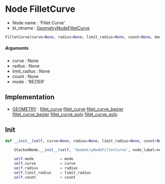 # Node FilletCurve

- Node name : 'Fillet Curve'
- bl_idname : [GeometryNodeFilletCurve](https://docs.blender.org/api/current/bpy.types.GeometryNodeFilletCurve.html)


``` python
FilletCurve(curve=None, radius=None, limit_radius=None, count=None, mode='BEZIER', node_label=None, node_color=None)
```
##### Arguments

- curve : None
- radius : None
- limit_radius : None
- count : None
- mode : 'BEZIER'

## Implementation

- [GEOMETRY](/docs/GeoNodes/GEOMETRY.md) : [fillet_curve](/docs/GeoNodes/socket_GEOMETRY.md#fillet_curve) [fillet_curve](/docs/GeoNodes/socket_GEOMETRY.md#fillet_curve) [fillet_curve_bezier](/docs/GeoNodes/socket_GEOMETRY.md#fillet_curve_bezier) [fillet_curve_bezier](/docs/GeoNodes/socket_GEOMETRY.md#fillet_curve_bezier) [fillet_curve_poly](/docs/GeoNodes/socket_GEOMETRY.md#fillet_curve_poly) [fillet_curve_poly](/docs/GeoNodes/socket_GEOMETRY.md#fillet_curve_poly)

## Init

``` python
def __init__(self, curve=None, radius=None, limit_radius=None, count=None, mode='BEZIER', node_label=None, node_color=None):

    StackedNode.__init__(self, 'GeometryNodeFilletCurve', node_label=node_label, node_color=node_color)

    self.mode            = mode
    self.curve           = curve
    self.radius          = radius
    self.limit_radius    = limit_radius
    self.count           = count
```
